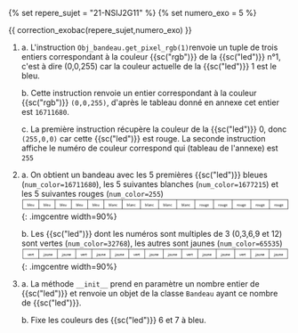 {% set repere_sujet = "21-NSIJ2G11" %}
{% set numero_exo = 5 %}

{{ correction_exobac(repere_sujet,numero_exo) }}

1.  a. L'instruction `Obj_bandeau.get_pixel_rgb(1)`renvoie un tuple de trois entiers correspondant à la couleur {{sc("rgb")}} de la {{sc("led")}} n°1, c'est à dire (0,0,255) car la couleur actuelle de la {{sc("led")}} 1 est le bleu.

    b. Cette instruction renvoie un entier correspondant à la couleur {{sc("rgb")}} `(0,0,255)`, d'après le tableau donné en annexe cet entier est `16711680`.

    c. La première instruction récupère la couleur de la {{sc("led")}} 0, donc `(255,0,0)` car cette {{sc("led")}} est rouge. La seconde instruction affiche le numéro de couleur correspond qui (tableau de l'annexe) est `255`

2.  a. On obtient un bandeau avec les 5 premières {{sc("led")}} bleues (`num_color=16711680`), les 5 suivantes blanches (`num_color=1677215`) et les 5 suivantes rouges (`num_color=255`)
![bandeau1](../../images/Corriges/21-EtrangerJ2-6.png){: .imgcentre width=90%}

    b. Les {{sc("led")}} dont les numéros sont multiples de 3 (0,3,6,9 et 12) sont vertes (`num_color=32768`), les autres sont jaunes (`num_color=65535`)
![bandeau2](../../images/Corriges/21-EtrangerJ2-7.png){: .imgcentre width=90%}


3.  a. La méthode `__init__` prend en paramètre un nombre entier de {{sc("led")}} et renvoie un objet de la classe `Bandeau` ayant ce nombre de {{sc("led")}}.

    b. Fixe les couleurs des {{sc("led")}} 6 et 7 à bleu.

